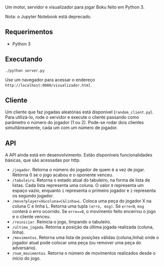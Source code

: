 Um motor, servidor e visualizador para jogar Boku feito em Python 3.

Nota: o Jupyter Notebook está deprecado.

## Requerimentos
* Python 3

## Executando

```
./python server.py
```

Use um navegador para acessar o endereço `http://localhost:8080/visualizador.html`.

## Cliente

Um cliente que faz jogadas aleatórias está disponível (`random_client.py`). Para utilizá-lo, rode o servidor e execute o cliente passando como parâmetro o número do jogador (1 ou 2). Pode-se rodar dois clientes simultâneamente, cada um com um número de jogador. 

## API

A API ainda está em desenvolvimento. Estão disponíveis funcionalidades básicas, que são acessadas por http.

* `/jogador`. Retorna o número do jogador de quem é a vez de jogar. Retorna 0 se o jogo acabou e o oponente venceu.
* `/tabuleiro`. Retorna o estado atual do tabuleiro, na forma de lista de listas. Cada lista representa uma coluna. O valor `0` representa um espaço vazio, enquanto `1` representa o primeiro jogador e `2` representa os segundo jogador.
* `/move?player=X&coluna=C&linha=L`. Coloca uma peça do jogador X na coluna C e linha L. Retorna uma tupla `(erro, msg)`. Se `erro<0`, `msg` conterá o erro ocorrido. Se `erro==0`, o movimento feito encerrou o jogo e o cliente venceu. 
* `/reiniciar`. Reinicia o jogo, limpando o tabuleiro.
* `/ultima_jogada`. Retorna a posição da última jogada realizada (coluna, linha).
* `/movimentos`. Retorna uma lista de posições válidas (coluna,linha) onde o jogador atual pode colocar uma peça (ou remover uma peça do adversário).
* `/num_movimentos`. Retorna o número de movimentos realizados desde o início do jogo.
